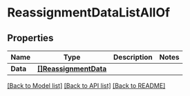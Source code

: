 # ReassignmentDataListAllOf

## Properties

Name | Type | Description | Notes
------------ | ------------- | ------------- | -------------
**Data** | [**[]ReassignmentData**](ReassignmentData.md) |  | 

[[Back to Model list]](../README.md#documentation-for-models) [[Back to API list]](../README.md#documentation-for-api-endpoints) [[Back to README]](../README.md)


